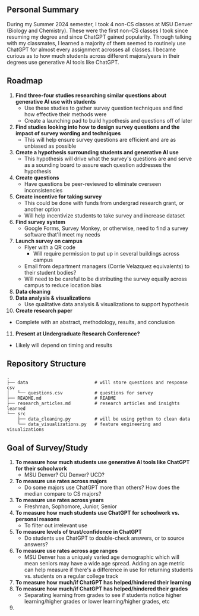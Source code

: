 ## Personal Summary
During my Summer 2024 semester, I took 4 non-CS classes at MSU Denver (Biology and Chemistry). These were the first non-CS classes I took since resuming my degree and since ChatGPT gained popularity. Through talking with my classmates, I learned a majority of them seemed to routinely use ChatGPT for almost every assignment acrosses all classes. I became curious as to how much students across different majors/years in their degrees use generative AI tools like ChatGPT.

## Roadmap
1. **Find three-four studies researching similar questions about generative AI use with students**
   - Use these studies to gather survey question techniques and find how effective their methods were
   - Create a launching pad to build hypothesis and questions off of later
2. **Find studies looking into how to design survey questions and the impact of survey wording and techniques**
   - This will help ensure survey questions are efficient and are as unbiased as possible
3. **Create a hypothesis surrounding students and generative AI use**
   - This hypothesis will drive what the survey's questions are and serve as a sounding board to assure each question addresses the hypothesis
4. **Create questions**
   - Have questions be peer-reviewed to eliminate overseen inconsistencies
5. **Create incentive for taking survey**
   - This could be done with funds from undergrad research grant, or another option
   - Will help incentivize students to take survey and increase dataset
6. **Find survey system**
   - Google Forms, Survey Monkey, or otherwise, need to find a survey software that'll meet my needs
7. **Launch survey on campus**
   - Flyer with a QR code
      - Will require permission to put up in several buildings across campus
   - Email from department managers (Corrie Velazquez equivalents) to their student bodies?
   - Will need to be careful to be distributing the survey equally across campus to reduce location bias
8. **Data cleaning**
9. **Data analysis & visualizations**
   - Use qualitative data analysis & visualizations to support hypothesis
10. **Create research paper**
   - Complete with an abstract, methodology, results, and conclusion
11. **Present at Undergraduate Research Conference?**
   - Likely will depend on timing and results

## Repository Structure
```
.
├── data                         # will store questions and response csv
│   └── questions.csv            # questions for survey
├── README.md                    # README
├── research_articles.md         # research articles and insights learned
└── src
    ├── data_cleaning.py         # will be using python to clean data
    └── data_visualizations.py   # feature engineering and visualizations
```

## Goal of Survey/Study
1. **To measure how much students use generative AI tools like ChatGPT for their schoolwork**
   - MSU Denver? CU Denver? UCD?
2. **To measure use rates across majors**
   - Do some majors use ChatGPT more than others? How does the median compare to CS majors?
3. **To measure use rates across years**
   - Freshman, Sophomore, Junior, Senior
4. **To measure how much students use ChatGPT for schoolwork vs. personal reasons**
   - To filter out irrelevant use
5. **To measure levels of trust/confidence in ChatGPT**
   - Do students use ChatGPT to double-check answers, or to source answers?
6. **To measure use rates across age ranges**
   - MSU Denver has a uniquely varied age demographic which will mean seniors may have a wide age spread. Adding an age metric can help measure if there's a difference in use for returning students vs. students on a regular college track
7. **To measure how much/if ChatGPT has helped/hindered their learning**
8. **To measure how much/if ChatGPT has helped/hindered their grades**
   - Separating learning from grades to see if students notice higher learning/higher grades or lower learning/higher grades, etc
9. 


